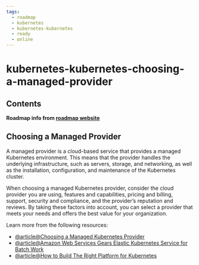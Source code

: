 ```yaml
---
tags:
  - roadmap
  - kubernetes
  - kubernetes-kubernetes
  - ready
  - online
---
```


# kubernetes-kubernetes-choosing-a-managed-provider

## Contents

__Roadmap info from [roadmap website](https://roadmap.sh/kubernetes/setting-up-kubernetes/choosing-a-managed-provider)__

## Choosing a Managed Provider

A managed provider is a cloud-based service that provides a managed Kubernetes environment. This means that the provider handles the underlying infrastructure, such as servers, storage, and networking, as well as the installation, configuration, and maintenance of the Kubernetes cluster.

When choosing a managed Kubernetes provider, consider the cloud provider you are using, features and capabilities, pricing and billing, support, security and compliance, and the provider’s reputation and reviews. By taking these factors into account, you can select a provider that meets your needs and offers the best value for your organization.

Learn more from the following resources:

* [@article@Choosing a Managed Kubernetes Provider](https://containerjournal.com/features/choosing-a-managed-kubernetes-provider/)
* [@article@Amazon Web Services Gears Elastic Kubernetes Service for Batch Work](https://thenewstack.io/amazon-web-services-gears-elastic-kubernetes-service-for-batch-jobs/)
* [@article@How to Build The Right Platform for Kubernetes](https://thenewstack.io/kubernetes/kubernetes-infrastructure-architecture/)
